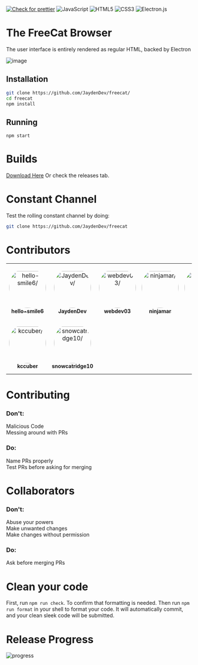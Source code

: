 [![Check for prettier](https://github.com/JaydenDev/freecat/actions/workflows/checks.yml/badge.svg?branch=main)](https://github.com/JaydenDev/freecat/actions/workflows/checks.yml)
![JavaScript](https://img.shields.io/badge/javascript-%23323330.svg?style=for-the-badge&logo=javascript&logoColor=%23F7DF1E)
![HTML5](https://img.shields.io/badge/html5-%23E34F26.svg?style=for-the-badge&logo=html5&logoColor=white)
![CSS3](https://img.shields.io/badge/css3-%231572B6.svg?style=for-the-badge&logo=css3&logoColor=white)
![Electron.js](https://img.shields.io/badge/Electron-191970?style=for-the-badge&logo=Electron&logoColor=white)

# The FreeCat Browser

The user interface is entirely rendered as regular HTML, backed by Electron

![image](https://user-images.githubusercontent.com/92550746/145330664-a32ab839-84e4-4a27-9581-25d3248b8b4e.png)

## Installation

```bash
git clone https://github.com/JaydenDev/freecat/
cd freecat
npm install
```

## Running

`npm start`

# Builds

[Download Here](https://dl.jaydendev.repl.co/freecat)
Or check the releases tab.

# Constant Channel

Test the rolling constant channel by doing:

```bash
git clone https://github.com/JaydenDev/freecat
```

# Contributors

<table>
<tr>
    <td align="center" style="word-wrap: break-word; width: 150.0; height: 150.0">
        <a href=https://github.com/hello-smile6>
            <img src=https://avatars.githubusercontent.com/u/73048226?v=4 width="100;"  style="border-radius:50%;align-items:center;justify-content:center;overflow:hidden;padding-top:10px" alt=hello-smile6/>
            <br />
            <sub style="font-size:14px"><b>hello-smile6</b></sub>
        </a>
    </td>
    <td align="center" style="word-wrap: break-word; width: 150.0; height: 150.0">
        <a href=https://github.com/JaydenDev>
            <img src=https://avatars.githubusercontent.com/u/92550746?v=4 width="100;"  style="border-radius:50%;align-items:center;justify-content:center;overflow:hidden;padding-top:10px" alt=JaydenDev/>
            <br />
            <sub style="font-size:14px"><b>JaydenDev</b></sub>
        </a>
    </td>
    <td align="center" style="word-wrap: break-word; width: 150.0; height: 150.0">
        <a href=https://github.com/webdev03>
            <img src=https://avatars.githubusercontent.com/u/75148774?v=4 width="100;"  style="border-radius:50%;align-items:center;justify-content:center;overflow:hidden;padding-top:10px" alt=webdev03/>
            <br />
            <sub style="font-size:14px"><b>webdev03</b></sub>
        </a>
    </td>
    <td align="center" style="word-wrap: break-word; width: 150.0; height: 150.0">
        <a href=https://github.com/ninjamar>
            <img src=https://avatars.githubusercontent.com/u/70116773?v=4 width="100;"  style="border-radius:50%;align-items:center;justify-content:center;overflow:hidden;padding-top:10px" alt=ninjamar/>
            <br />
            <sub style="font-size:14px"><b>ninjamar</b></sub>
        </a>
    </td>
    <td align="center" style="word-wrap: break-word; width: 150.0; height: 150.0">
        <a href=https://github.com/ScolderCreations>
            <img src=https://avatars.githubusercontent.com/u/69083943?v=4 width="100;"  style="border-radius:50%;align-items:center;justify-content:center;overflow:hidden;padding-top:10px" alt=Scolder/>
            <br />
            <sub style="font-size:14px"><b>Scolder</b></sub>
        </a>
    </td>
    <td align="center" style="word-wrap: break-word; width: 150.0; height: 150.0">
        <a href=https://github.com/MystPi>
            <img src=https://avatars.githubusercontent.com/u/86574651?v=4 width="100;"  style="border-radius:50%;align-items:center;justify-content:center;overflow:hidden;padding-top:10px" alt=MystPi/>
            <br />
            <sub style="font-size:14px"><b>MystPi</b></sub>
        </a>
    </td>
</tr>
<tr>
    <td align="center" style="word-wrap: break-word; width: 150.0; height: 150.0">
        <a href=https://github.com/kccuber-scratch>
            <img src=https://avatars.githubusercontent.com/u/92891642?v=4 width="100;"  style="border-radius:50%;align-items:center;justify-content:center;overflow:hidden;padding-top:10px" alt=kccuber/>
            <br />
            <sub style="font-size:14px"><b>kccuber</b></sub>
        </a>
    </td>
    <td align="center" style="word-wrap: break-word; width: 150.0; height: 150.0">
        <a href=https://github.com/snowcatridge10>
            <img src=https://avatars.githubusercontent.com/u/72707293?v=4 width="100;"  style="border-radius:50%;align-items:center;justify-content:center;overflow:hidden;padding-top:10px" alt=snowcatridge10/>
            <br />
            <sub style="font-size:14px"><b>snowcatridge10</b></sub>
        </a>
    </td>
</tr>
</table>

# Contributing

### Don't:

Malicious Code \
Messing around with PRs

### Do:

Name PRs properly \
Test PRs before asking for merging

# Collaborators

### Don't:

Abuse your powers \
Make unwanted changes \
Make changes without permission

### Do:

Ask before merging PRs

# Clean your code

First, run `npm run check`. To confirm that formatting is needed. Then run `npm run format` in your shell to format your code. It will automatically commit, and your clean sleek code will be submitted.

# Release Progress

![progress](https://progress-bar.dev/12/?title=1.1)
